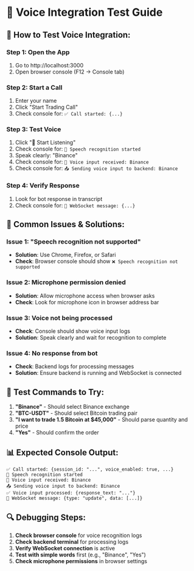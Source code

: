 # 🎤 Voice Integration Test Guide

## 🔧 **How to Test Voice Integration:**

### **Step 1: Open the App**
1. Go to http://localhost:3000
2. Open browser console (F12 → Console tab)

### **Step 2: Start a Call**
1. Enter your name
2. Click "Start Trading Call"
3. Check console for: `✅ Call started: {...}`

### **Step 3: Test Voice**
1. Click "🎤 Start Listening"
2. Check console for: `🎤 Speech recognition started`
3. Speak clearly: "Binance"
4. Check console for: `🎤 Voice input received: Binance`
5. Check console for: `📤 Sending voice input to backend: Binance`

### **Step 4: Verify Response**
1. Look for bot response in transcript
2. Check console for: `📨 WebSocket message: {...}`

## 🐛 **Common Issues & Solutions:**

### **Issue 1: "Speech recognition not supported"**
- **Solution**: Use Chrome, Firefox, or Safari
- **Check**: Browser console should show `❌ Speech recognition not supported`

### **Issue 2: Microphone permission denied**
- **Solution**: Allow microphone access when browser asks
- **Check**: Look for microphone icon in browser address bar

### **Issue 3: Voice not being processed**
- **Check**: Console should show voice input logs
- **Solution**: Speak clearly and wait for recognition to complete

### **Issue 4: No response from bot**
- **Check**: Backend logs for processing messages
- **Solution**: Ensure backend is running and WebSocket is connected

## 🎯 **Test Commands to Try:**

1. **"Binance"** - Should select Binance exchange
2. **"BTC-USDT"** - Should select Bitcoin trading pair
3. **"I want to trade 1.5 Bitcoin at $45,000"** - Should parse quantity and price
4. **"Yes"** - Should confirm the order

## 📊 **Expected Console Output:**

```
✅ Call started: {session_id: "...", voice_enabled: true, ...}
🎤 Speech recognition started
🎤 Voice input received: Binance
📤 Sending voice input to backend: Binance
✅ Voice input processed: {response_text: "..."}
📨 WebSocket message: {type: "update", data: [...]}
```

## 🔍 **Debugging Steps:**

1. **Check browser console** for voice recognition logs
2. **Check backend terminal** for processing logs
3. **Verify WebSocket connection** is active
4. **Test with simple words** first (e.g., "Binance", "Yes")
5. **Check microphone permissions** in browser settings 